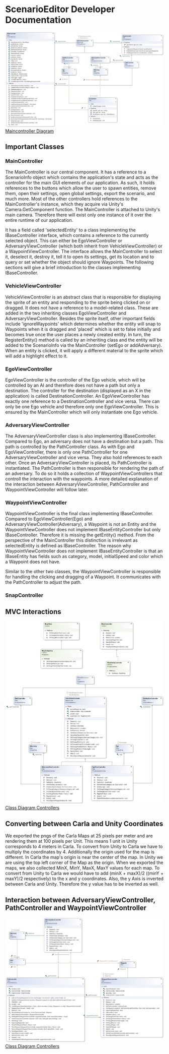 # ScenarioEditor Developer Documentation

![ClassDiagram Maincontroller](img/ClassDiagram-MainController.jpg)
[Maincontroller Diagram](https://github.com/jodi106/AI_Testing_Simulator/blob/main/Developer-Documentation/img/ClassDiagram-MainController.jpg)

## Important Classes

### MainController

The MainController is our central component. It has a reference to a ScenarioInfo object which contains the application's state and acts as the controller for the main GUI elements of our application. As such, it holds references to the buttons which allow the user to spawn entities, remove them, open their settings, open global settings, export the scenario, and much more. Most of the other controllers hold references to the MainController's instance, which they acquire via Unity's Camera.GetComponent function. The MainController is attached to Unity's main camera. Therefore there will exist only one instance of it over the entire runtime of our application.

It has a field called 'selectedEntity' to a class implementing the IBaseController interface, which contains a reference to the currently selected object. This can either be EgoViewController or AdversaryViewController (which both inherit from VehicleViewController) or a WaypointViewController. The interface allows the MainController to select it, deselect it, destroy it, tell it to open its settings, get its location and to query or set whether the object should ignore Waypoints. The following sections will give a brief introduction to the classes implementing IBaseController.

### VehicleViewController

VehicleViewController is an abstract class that is responsible for displaying the sprite of an entity and responding to the sprite being clicked on or dragged. It does not have a reference to a model-related class. These are added in the two inheriting classes EgoViewController and AdversaryViewController. Besides the sprite itself, other important fields include 'ignoreWaypoints' which determines whether the entity will snap to Waypoints when it is dragged and 'placed' which is set to false initially and becomes true once the user places a newly created entity. In turn, the RegisterEntity() method is called by an inheriting class and the entity will be added to the ScenarioInfo via the MainController (setEgo or addAdversary). When an entity is clicked, it will apply a different material to the sprite which will add a highlight effect to it.

### EgoViewController

EgoViewController is the controller of the Ego vehicle, which will be controlled by an AI and therefore does not have a path but only a destination. The controller for the destination (displayed as an X in the application) is called DestinationController. An EgoViewController has exactly one reference to a DestinationController and vice versa. There can only be one Ego vehicle and therefore only one EgoViewController. This is ensured by the MainController which will only instantiate one Ego vehicle.

### AdversaryViewController

The AdversaryViewController class is also implementing IBaseController. Compared to Ego, an adversary does not have a destination but a path. This path is controlled by the PathController class. As with Ego and EgoViewController, there is only one PathController for one AdversaryViewController and vice versa. They also hold references to each other. Once an AdversaryViewController is placed, its PathController is instantiated. The PathController is then responsible for rendering the path of an adversary. To do so it holds a collection of WaypointViewControllers that controll the interaction with the waypoints. A more detailed explanation of the interaction between AdversaryViewController, PathController and WaypointViewController will follow later.

### WaypointViewController

WaypointViewController is the final class implementing IBaseController. Compared to EgoViewController(Ego) and AdversaryViewController(Adversary), a Waypoint is not an Entity and the WaypointViewController does not implement IBaseEntityController but only IBaseController. Therefore it is missing the getEntity() method. From the perspective of the MainController this distinction is irrelevant as selectedEntity is defined as IBaseController. The reason why WaypointViewController does not implement IBaseEntityController is that an IBaseEntity has fields such as category, model, initialSpeed and color which a Waypoint does not have.

Similar to the other two classes, the WaypointViewController is responsible for handling the clicking and dragging of a Waypoint. It communicates with the PathController to adjust the path.

### SnapController

## MVC Interactions
![Class Diagram Controllers](img/ClassDiagram-Controllers.jpg)
[Class Diagram Controllers](https://github.com/jodi106/AI_Testing_Simulator/blob/main/Developer-Documentation/img/ClassDiagram-Controllers.jpg)


## Converting between Carla and Unity Coordinates

We exported the pngs of the Carla Maps at 25 pixels per meter and are rendering them at 100 pixels per Unit. This means 1 unit in Unity corresponds to 4 meters in Carla. To convert from Unity to Carla we have to multiply the coordinates by 4. Additionally the origin used for the map is different. In Carla the map's origin is near the center of the map. In Unity we are using the top left corner of the Map as the origin. When we exported the maps, we also collected MinX, MinY, MaxX, MaxY values for each map. To convert from Unity to Carla we would have to add (minX + maxX)/2 ((minY + maxY)/2 respectively) to the x and y coordinates. Also, the y Axis is inverted between Carla and Unity. Therefore the y value has to be inverted as well.

## Interaction between AdversaryViewController, PathController and WaypointViewController
![Class Diagram Path Controller](img/ClassDiagram-PathController.jpg)
[Class Diagram Controllers](https://github.com/jodi106/AI_Testing_Simulator/blob/main/Developer-Documentation/img/ClassDiagram-PathController.jpg)


